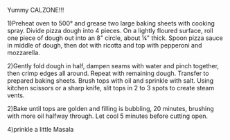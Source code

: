 Yummy CALZONE!!!

1)Preheat oven to 500° and grease two large baking sheets with cooking spray. Divide pizza dough into 4 pieces. On a lightly floured surface, roll one piece of dough out into an 8" circle, about ¼" thick. Spoon pizza sauce in middle of dough, then dot with ricotta and top with pepperoni and mozzarella. 


2)Gently fold dough in half, dampen seams with water and pinch together, then crimp edges all around. Repeat with remaining dough. Transfer to prepared baking sheets. Brush tops with oil and sprinkle with salt. Using kitchen scissors or a sharp knife, slit tops in 2 to 3 spots to create steam vents. 


2)Bake until tops are golden and filling is bubbling, 20 minutes, brushing with more oil halfway through. Let cool 5 minutes before cutting open.

4)prinkle a little Masala